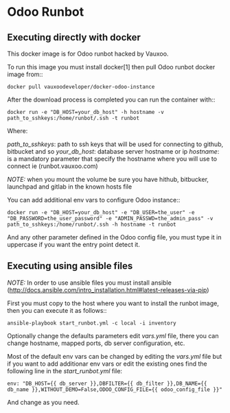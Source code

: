 Odoo Runbot
===========

## Executing directly with docker

This docker image is for Odoo runbot hacked by Vauxoo.

To run this image you must install docker[1] then pull Odoo runbot docker image from::

    docker pull vauxoodeveloper/docker-odoo-instance

After the download process is completed you can run the container with::

    docker run -e "DB_HOST=your_db_host" -h hostname -v path_to_sshkeys:/home/runbot/.ssh -t runbot

Where:

*path_to_sshkeys*: path to ssh keys that will be used for connecting to github, bitbucket and so
*your_db_host*: database server hostname or ip
*hostname*: is a mandatory parameter that specify the hostname where you will use to connect ie (runbot.vauxoo.com)

*NOTE:* when you mount the volume be sure you have hithub, bitbucker, launchpad and gitlab in the known hosts file

You can add additional env vars to configure Odoo instance::

    docker run -e "DB_HOST=your_db_host" -e "DB_USER=the_user" -e "DB_PASSWORD=the_user_password" -e "ADMIN_PASSWD=the_admin_pass" -v path_to_sshkeys:/home/runbot/.ssh -h hostname -t runbot

And any other parameter defined in the Odoo config file, you must type it in uppercase if you want the entry point detect it.

## Executing using ansible files

*NOTE:* In order to use ansible files you must install ansible (http://docs.ansible.com/intro_installation.html#latest-releases-via-pip)

First you must copy to the host where you want to install the runbot image, then you can execute it as follows::

	ansible-playbook start_runbot.yml -c local -i inventory

Optionally change the defaults parameters edit *vars.yml* file, there you can change hostname, mapped ports, db server configuration, etc.

Most of the default env vars can be changed by editing the *vars.yml* file but if you want to add additionar env vars or edit the existing ones find the following line in the *start_runbot.yml* file:

	env: "DB_HOST={{ db_server }},DBFILTER={{ db_filter }},DB_NAME={{ db_name }},WITHOUT_DEMO=False,ODOO_CONFIG_FILE={{ odoo_config_file }}"

And change as you need.

